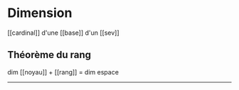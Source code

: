 # Dimension
[[cardinal]] d'une [[base]] d'un [[sev]]

## Théorème du rang

dim [[noyau]] + [[rang]] = dim espace

---

